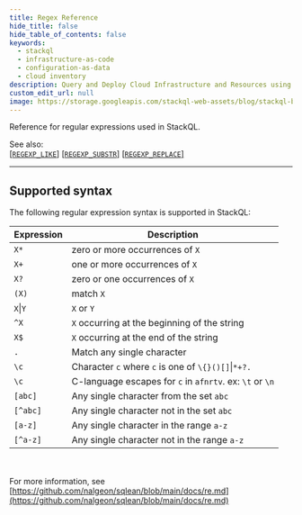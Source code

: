 ```yaml
---
title: Regex Reference
hide_title: false
hide_table_of_contents: false
keywords:
  - stackql
  - infrastructure-as-code
  - configuration-as-data
  - cloud inventory
description: Query and Deploy Cloud Infrastructure and Resources using SQL
custom_edit_url: null
image: https://storage.googleapis.com/stackql-web-assets/blog/stackql-blog-post-featured-image.png
---
```

Reference for regular expressions used in StackQL.  

See also:  
[[` REGEXP_LIKE `]](/docs/language-spec/functions/re/regexp_like)  [[` REGEXP_SUBSTR `]](/docs/language-spec/functions/re/regexp_substr)  [[` REGEXP_REPLACE `]](/docs/language-spec/functions/re/regexp_replace)

* * * 

## Supported syntax

The following regular expression syntax is supported in StackQL:    

| Expression | Description |
|------------|-------------|
| `X*` | zero or more occurrences of `X` |
| `X+` | one or more occurrences of `X` | 
| `X?` | zero or one occurrences of `X` |
| `(X)` | match `X` |
| `X`&vert;`Y` | `X` or `Y` |
| `^X` | `X` occurring at the beginning of the string |
| `X$` | `X` occurring at the end of the string |
| `.` | Match any single character |
| `\c` | Character `c` where `c` is one of `\{}()[]`&vert;`*+?.`
| `\c` | C-language escapes for `c` in `afnrtv`. ex: `\t` or `\n` |
| `[abc]` | Any single character from the set `abc` |
| `[^abc]` | Any single character not in the set `abc` |
| `[a-z]` | Any single character in the range `a-z` |
| `[^a-z]` | Any single character not in the range `a-z` |  

&nbsp;  
&nbsp;  
For more information, see [https://github.com/nalgeon/sqlean/blob/main/docs/re.md](https://github.com/nalgeon/sqlean/blob/main/docs/re.md)